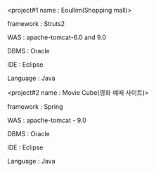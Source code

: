 <project#1 name : Eoullim(Shopping mall)>

framework : Struts2

WAS : apache-tomcat-6.0 and 9.0

DBMS : Oracle

IDE : Eclipse

Language : Java


<project#2 name : Movie Cube(영화 예매 사이트)>

framework : Spring

WAS : apache-tomcat - 9.0

DBMS : Oracle

IDE : Eclipse

Language : Java

